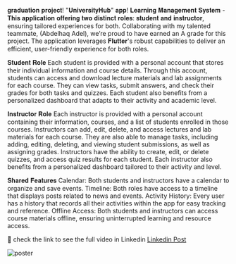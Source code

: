 𝐠𝐫𝐚𝐝𝐮𝐚𝐭𝐢𝐨𝐧 𝐩𝐫𝐨𝐣𝐞𝐜𝐭! "𝐔𝐧𝐢𝐯𝐞𝐫𝐬𝐢𝐭𝐲𝐇𝐮𝐛" 𝐚𝐩𝐩!
𝐋𝐞𝐚𝐫𝐧𝐢𝐧𝐠 𝐌𝐚𝐧𝐚𝐠𝐞𝐦𝐞𝐧𝐭 𝐒𝐲𝐬𝐭𝐞𝐦 - 𝐓𝐡𝐢𝐬 𝐚𝐩𝐩𝐥𝐢𝐜𝐚𝐭𝐢𝐨𝐧 𝐨𝐟𝐟𝐞𝐫𝐢𝐧𝐠 𝐭𝐰𝐨 𝐝𝐢𝐬𝐭𝐢𝐧𝐜𝐭 𝐫𝐨𝐥𝐞𝐬: 𝐬𝐭𝐮𝐝𝐞𝐧𝐭 𝐚𝐧𝐝 𝐢𝐧𝐬𝐭𝐫𝐮𝐜𝐭𝐨𝐫, ensuring tailored experiences for both. Collaborating with my talented teammate, (Abdelhaq Adel), we’re proud to have earned an A grade for this project.
The application leverages 𝐅𝐥𝐮𝐭𝐭𝐞𝐫's robust capabilities to deliver an efficient, user-friendly experience for both roles.


𝐒𝐭𝐮𝐝𝐞𝐧𝐭 𝐑𝐨𝐥𝐞
Each student is provided with a personal account that stores their individual information and course details. Through this account, students can access and download lecture materials and lab assignments for each course. They can view tasks, submit answers, and check their grades for both tasks and quizzes. Each student also benefits from a personalized dashboard that adapts to their activity and academic level.

𝐈𝐧𝐬𝐭𝐫𝐮𝐜𝐭𝐨𝐫 𝐑𝐨𝐥𝐞
Each instructor is provided with a personal account containing their information, courses, and a list of students enrolled in those courses. Instructors can add, edit, delete, and access lectures and lab materials for each course. They are also able to manage tasks, including adding, editing, deleting, and viewing student submissions, as well as assigning grades.
Instructors have the ability to create, edit, or delete quizzes, and access quiz results for each student. Each instructor also benefits from a personalized dashboard tailored to their activity and level.

𝐒𝐡𝐚𝐫𝐞𝐝 𝐅𝐞𝐚𝐭𝐮𝐫𝐞𝐬
Calendar: Both students and instructors have a calendar to organize and save events.
Timeline: Both roles have access to a timeline that displays posts related to news and events.
Activity History: Every user has a history that records all their activities within the app for easy tracking and reference.
Offline Access: Both students and instructors can access course materials offline, ensuring uninterrupted learning and resource access.


🔗 check the link to see the full video in Linkedin 
[Linkedin Post](www.linkedin.com/in/abdelaziz-elsayed-aab278252)


![poster](./readme/@Abdelaziz.png)

